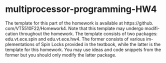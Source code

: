 # multiprocessor-programming-HW4
The template for this part of the homework is available at https://github.
com/VT5510F22/Homework4. Note that this template may undergo modifi-
cation throughout the homework. The template consists of two packages:
edu.vt.ece.spin and edu.vt.ece.hw4. The former consists of various im-
plementations of Spin Locks provided in the textbook, while the latter is the
template for this homework. You may use ideas and code snippets from the
former but you should only modify the latter package.
